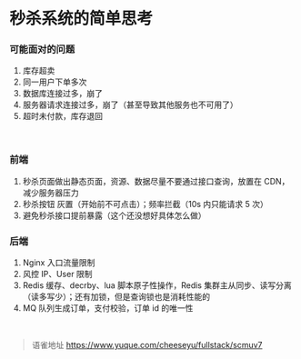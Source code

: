 # 秒杀系统的简单思考
### 可能面对的问题

1. 库存超卖
1. 同一用户下单多次
1. 数据库连接过多，崩了
1. 服务器请求连接过多，崩了（甚至导致其他服务也不可用了）
1. 超时未付款，库存退回

​

### 前端

1. 秒杀页面做出静态页面，资源、数据尽量不要通过接口查询，放置在 CDN，减少服务器压力
1. 秒杀按钮 灰置（开始前不可点击）；频率拦截（10s 内只能请求 5 次）
1. 避免秒杀接口提前暴露（这个还没想好具体怎么做）

### 后端

1. Nginx 入口流量限制
1. 风控 IP、User 限制
1. Redis 缓存、decrby、lua 脚本原子性操作，Redis 集群主从同步、读写分离（读多写少）；还有加锁，但是查询锁也是消耗性能的
1. MQ 队列生成订单，支付校验，订单 id 的唯一性

<br>
  
> 语雀地址 https://www.yuque.com/cheeseyu/fullstack/scmuv7